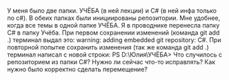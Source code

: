 У меня было две папки. 
УЧЁБА (в ней лекции) и С# (в ней инфа только по с#). 
В обеих папках были инициированы репозитории. 
Мне удобнее, когда все темы в одной папке УЧЁБА. 
Я в проводнике перенесла папку С# в папку Учёба.
При первом сохранении изменений (команда git add .) терминал выдал это: warning: adding embedded git repository: С#.
При повторной попытке сохранить изменения (так же команда git add .) терминал написал с новой строки: PS D:\Юлия\УЧЁБА>
Что случилось с репозиторием из папки С#? Нужно ли сейчас что-то исправлять?
Как нужно было корректно сделать перемещение?